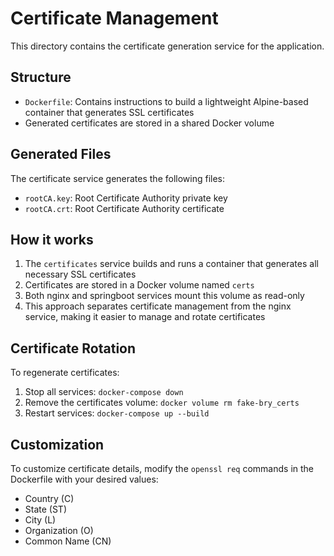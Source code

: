 # Certificate Management

This directory contains the certificate generation service for the application.

## Structure

- `Dockerfile`: Contains instructions to build a lightweight Alpine-based container that generates SSL certificates
- Generated certificates are stored in a shared Docker volume

## Generated Files

The certificate service generates the following files:

- `rootCA.key`: Root Certificate Authority private key
- `rootCA.crt`: Root Certificate Authority certificate

## How it works

1. The `certificates` service builds and runs a container that generates all necessary SSL certificates
2. Certificates are stored in a Docker volume named `certs`
3. Both nginx and springboot services mount this volume as read-only
4. This approach separates certificate management from the nginx service, making it easier to manage and rotate certificates

## Certificate Rotation

To regenerate certificates:

1. Stop all services: `docker-compose down`
2. Remove the certificates volume: `docker volume rm fake-bry_certs`
3. Restart services: `docker-compose up --build`

## Customization

To customize certificate details, modify the `openssl req` commands in the Dockerfile with your desired values:

- Country (C)
- State (ST)
- City (L)
- Organization (O)
- Common Name (CN)
